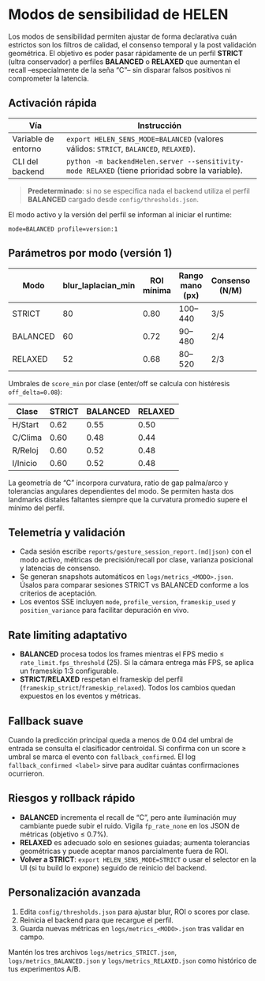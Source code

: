 # Modos de sensibilidad de HELEN

Los modos de sensibilidad permiten ajustar de forma declarativa cuán estrictos son los filtros de calidad, el consenso temporal y la post validación geométrica. El objetivo es poder pasar rápidamente de un perfil **STRICT** (ultra conservador) a perfiles **BALANCED** o **RELAXED** que aumentan el recall –especialmente de la seña “C”– sin disparar falsos positivos ni comprometer la latencia.

## Activación rápida

| Vía | Instrucción |
|-----|-------------|
| Variable de entorno | `export HELEN_SENS_MODE=BALANCED` (valores válidos: `STRICT`, `BALANCED`, `RELAXED`). |
| CLI del backend | `python -m backendHelen.server --sensitivity-mode RELAXED` (tiene prioridad sobre la variable). |

> **Predeterminado**: si no se especifica nada el backend utiliza el perfil **BALANCED** cargado desde `config/thresholds.json`.

El modo activo y la versión del perfil se informan al iniciar el runtime:
```
mode=BALANCED profile=version:1
```

## Parámetros por modo (versión 1)

| Modo | blur_laplacian_min | ROI mínima | Rango mano (px) | Consenso (N/M) | Cooldown (s) | Ventana escucha (s) | Var. pos máx. |
|------|--------------------|------------|-----------------|----------------|---------------|----------------------|----------------|
| STRICT   | 80  | 0.80 | 100–440 | 3/5 | 0.80 | 3.0 | ≤10.0 |
| BALANCED | 60  | 0.72 | 90–480  | 2/4 | 0.65 | 4.0 | ≤14.0 |
| RELAXED  | 52  | 0.68 | 80–520  | 2/3 | 0.55 | 4.5 | ≤16.0 |

Umbrales de `score_min` por clase (enter/off se calcula con histéresis `off_delta=0.08`):

| Clase | STRICT | BALANCED | RELAXED |
|-------|--------|----------|---------|
| H/Start | 0.62 | 0.55 | 0.50 |
| C/Clima | 0.60 | 0.48 | 0.44 |
| R/Reloj | 0.60 | 0.52 | 0.48 |
| I/Inicio| 0.60 | 0.52 | 0.48 |

La geometría de “C” incorpora curvatura, ratio de gap palma/arco y tolerancias angulares dependientes del modo. Se permiten hasta dos landmarks distales faltantes siempre que la curvatura promedio supere el mínimo del perfil.

## Telemetría y validación

* Cada sesión escribe `reports/gesture_session_report.(md|json)` con el modo activo, métricas de precisión/recall por clase, varianza posicional y latencias de consenso.
* Se generan snapshots automáticos en `logs/metrics_<MODO>.json`. Úsalos para comparar sesiones STRICT vs BALANCED conforme a los criterios de aceptación.
* Los eventos SSE incluyen `mode`, `profile_version`, `frameskip_used` y `position_variance` para facilitar depuración en vivo.

## Rate limiting adaptativo

* **BALANCED** procesa todos los frames mientras el FPS medio ≤ `rate_limit.fps_threshold` (25). Si la cámara entrega más FPS, se aplica un frameskip 1:3 configurable.
* **STRICT/RELAXED** respetan el frameskip del perfil (`frameskip_strict`/`frameskip_relaxed`). Todos los cambios quedan expuestos en los eventos y métricas.

## Fallback suave

Cuando la predicción principal queda a menos de 0.04 del umbral de entrada se consulta el clasificador centroidal. Si confirma con un score ≥ umbral se marca el evento con `fallback_confirmed`. El log `fallback_confirmed <label>` sirve para auditar cuántas confirmaciones ocurrieron.

## Riesgos y rollback rápido

* **BALANCED** incrementa el recall de “C”, pero ante iluminación muy cambiante puede subir el ruido. Vigila `fp_rate_none` en los JSON de métricas (objetivo ≤ 0.7%).
* **RELAXED** es adecuado solo en sesiones guiadas; aumenta tolerancias geométricas y puede aceptar manos parcialmente fuera de ROI.
* **Volver a STRICT**: `export HELEN_SENS_MODE=STRICT` o usar el selector en la UI (si tu build lo expone) seguido de reinicio del backend.

## Personalización avanzada

1. Edita `config/thresholds.json` para ajustar blur, ROI o scores por clase.
2. Reinicia el backend para que recargue el perfil.
3. Guarda nuevas métricas en `logs/metrics_<MODO>.json` tras validar en campo.

Mantén los tres archivos `logs/metrics_STRICT.json`, `logs/metrics_BALANCED.json` y `logs/metrics_RELAXED.json` como histórico de tus experimentos A/B.
